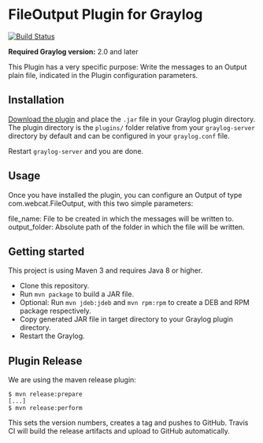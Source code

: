 # FileOutput Plugin for Graylog

[![Build Status](https://travis-ci.org/scampuza.svg?branch=master)](https://travis-ci.org/scampuza)


**Required Graylog version:** 2.0 and later

This Plugin has a very specific purpose:  Write the messages to an Output plain file, indicated in the Plugin configuration parameters.



Installation
------------

[Download the plugin](https://github.com/scampuza/releases)
and place the `.jar` file in your Graylog plugin directory. The plugin directory
is the `plugins/` folder relative from your `graylog-server` directory by default
and can be configured in your `graylog.conf` file.

Restart `graylog-server` and you are done.


Usage
-----

Once you have installed the plugin, you can configure an Output of type  com.webcat.FileOutput, with this two simple parameters:

file_name: File to be created in which the messages will be written to.
output_folder: Absolute path of the folder in which the file will be written.


Getting started
---------------

This project is using Maven 3 and requires Java 8 or higher.

* Clone this repository.
* Run `mvn package` to build a JAR file.
* Optional: Run `mvn jdeb:jdeb` and `mvn rpm:rpm` to create a DEB and RPM package respectively.
* Copy generated JAR file in target directory to your Graylog plugin directory.
* Restart the Graylog.

Plugin Release
--------------

We are using the maven release plugin:

```
$ mvn release:prepare
[...]
$ mvn release:perform
```

This sets the version numbers, creates a tag and pushes to GitHub. Travis CI will build the release artifacts and upload to GitHub automatically.
